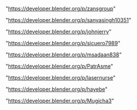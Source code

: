 "https://developer.blender.org/p/zansgroup"

"https://developer.blender.org/p/sanyasingh10351"

"https://developer.blender.org/p/johnjerry"

"https://developer.blender.org/p/sicuero7989"

"https://developer.blender.org/p/msadaan838"

"https://developer.blender.org/p/PatrAsme"

"https://developer.blender.org/p/lasernurse"

"https://developer.blender.org/p/hayebe"

"https://developer.blender.org/p/Mugicha3"

